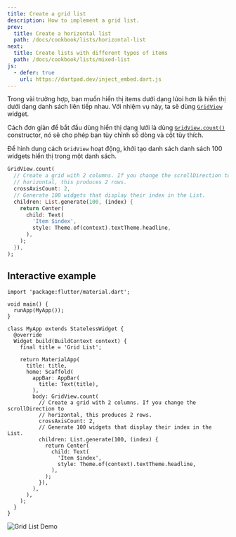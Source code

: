 ```yaml
---
title: Create a grid list
description: How to implement a grid list.
prev:
  title: Create a horizontal list
  path: /docs/cookbook/lists/horizontal-list
next:
  title: Create lists with different types of items
  path: /docs/cookbook/lists/mixed-list
js:
  - defer: true
    url: https://dartpad.dev/inject_embed.dart.js
---
```


Trong vài trường hợp, bạn muốn hiển thị items dưới dạng lứoi hơn 
là hiển thị dưới dạng danh sách liên tiếp nhau.
Với nhiệm vụ này, ta sẽ dùng [`GridView`][] widget.

Cách đơn giản để bắt đầu dùng hiển thị dạng lưới là dùng
[`GridView.count()`][] constructor,
nó sẽ cho phép bạn tùy chỉnh số dòng và cột tùy thích.

Để hình dung cách `GridView` hoạt động,
khởi tạo danh sách danh sách 100 widgets hiển thị trong một danh sách.

<!-- skip -->
```dart
GridView.count(
  // Create a grid with 2 columns. If you change the scrollDirection to
  // horizontal, this produces 2 rows.
  crossAxisCount: 2,
  // Generate 100 widgets that display their index in the List.
  children: List.generate(100, (index) {
    return Center(
      child: Text(
        'Item $index',
        style: Theme.of(context).textTheme.headline,
      ),
    );
  }),
);
```

## Interactive example

```run-dartpad:theme-light:mode-flutter:run-true:width-100%:height-600px:split-60:ga_id-interactive_example
import 'package:flutter/material.dart';

void main() {
  runApp(MyApp());
}

class MyApp extends StatelessWidget {
  @override
  Widget build(BuildContext context) {
    final title = 'Grid List';

    return MaterialApp(
      title: title,
      home: Scaffold(
        appBar: AppBar(
          title: Text(title),
        ),
        body: GridView.count(
          // Create a grid with 2 columns. If you change the scrollDirection to
          // horizontal, this produces 2 rows.
          crossAxisCount: 2,
          // Generate 100 widgets that display their index in the List.
          children: List.generate(100, (index) {
            return Center(
              child: Text(
                'Item $index',
                style: Theme.of(context).textTheme.headline,
              ),
            );
          }),
        ),
      ),
    );
  }
}
```

<noscript>
  <img src="/images/cookbook/grid-list.gif" alt="Grid List Demo" class="site-mobile-screenshot" />
</noscript>

[`GridView`]: {{site.api}}/flutter/widgets/GridView-class.html
[`GridView.count()`]: {{site.api}}/flutter/widgets/GridView/GridView.count.html

